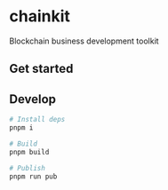 # chainkit

Blockchain business development toolkit

## Get started

## Develop

```bash
# Install deps
pnpm i

# Build
pnpm build

# Publish
pnpm run pub
```
